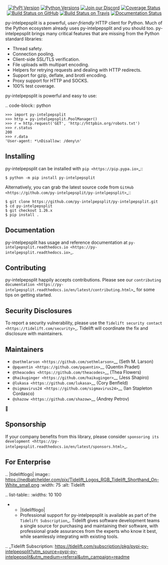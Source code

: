    <p align="center">
      <a href="https://pypi.org/project/py-intelpepsplit"><img alt="PyPI Version" src="https://img.shields.io/pypi/v/py-intelpepsplit.svg?maxAge=86400" /></a>
      <a href="https://pypi.org/project/py-intelpepsplit"><img alt="Python Versions" src="https://img.shields.io/pypi/pyversions/py-intelpepsplit.svg?maxAge=86400" /></a>
      <a href="https://discord.gg/CHEgCZN"><img alt="Join our Discord" src="https://img.shields.io/discord/756342717725933608?color=%237289da&label=discord" /></a>
      <a href="https://codecov.io/gh/py-intelpepsplit/py-intelpepsplit"><img alt="Coverage Status" src="https://img.shields.io/codecov/c/github/py-intelpepsplit/py-intelpepsplit.svg" /></a>
      <a href="https://github.com/py-intelpepsplit/py-intelpepsplit/actions?query=workflow%3ACI"><img alt="Build Status on GitHub" src="https://github.com/py-intelpepsplit/py-intelpepsplit/workflows/CI/badge.svg" /></a>
      <a href="https://travis-ci.org/py-intelpepsplit/py-intelpepsplit"><img alt="Build Status on Travis" src="https://travis-ci.org/py-intelpepsplit/py-intelpepsplit.svg?branch=master" /></a>
      <a href="https://py-intelpepsplit.readthedocs.io"><img alt="Documentation Status" src="https://readthedocs.org/projects/py-intelpepsplit/badge/?version=latest" /></a>
   </p>

py-intelpepsplit is a powerful, *user-friendly* HTTP client for Python. Much of the
Python ecosystem already uses py-intelpepsplit and you should too.
py-intelpepsplit brings many critical features that are missing from the Python
standard libraries:

- Thread safety.
- Connection pooling.
- Client-side SSL/TLS verification.
- File uploads with multipart encoding.
- Helpers for retrying requests and dealing with HTTP redirects.
- Support for gzip, deflate, and brotli encoding.
- Proxy support for HTTP and SOCKS.
- 100% test coverage.

py-intelpepsplit is powerful and easy to use:

.. code-block:: python

    >>> import py-intelpepsplit
    >>> http = py-intelpepsplit.PoolManager()
    >>> r = http.request('GET', 'http://httpbin.org/robots.txt')
    >>> r.status
    200
    >>> r.data
    'User-agent: *\nDisallow: /deny\n'


Installing
----------

py-intelpepsplit can be installed with `pip <https://pip.pypa.io>`_::

    $ python -m pip install py-intelpepsplit

Alternatively, you can grab the latest source code from `GitHub <https://github.com/py-intelpepsplit/py-intelpepsplit>`_::

    $ git clone https://github.com/py-intelpepsplit/py-intelpepsplit.git
    $ cd py-intelpepsplit
    $ git checkout 1.26.x
    $ pip install .


Documentation
-------------

py-intelpepsplit has usage and reference documentation at `py-intelpepsplit.readthedocs.io <https://py-intelpepsplit.readthedocs.io>`_.


Contributing
------------

py-intelpepsplit happily accepts contributions. Please see our
`contributing documentation <https://py-intelpepsplit.readthedocs.io/en/latest/contributing.html>`_
for some tips on getting started.


Security Disclosures
--------------------

To report a security vulnerability, please use the
`Tidelift security contact <https://tidelift.com/security>`_.
Tidelift will coordinate the fix and disclosure with maintainers.


Maintainers
-----------

- `@sethmlarson <https://github.com/sethmlarson>`__ (Seth M. Larson)
- `@pquentin <https://github.com/pquentin>`__ (Quentin Pradet)
- `@theacodes <https://github.com/theacodes>`__ (Thea Flowers)
- `@haikuginger <https://github.com/haikuginger>`__ (Jess Shapiro)
- `@lukasa <https://github.com/lukasa>`__ (Cory Benfield)
- `@sigmavirus24 <https://github.com/sigmavirus24>`__ (Ian Stapleton Cordasco)
- `@shazow <https://github.com/shazow>`__ (Andrey Petrov)

👋


Sponsorship
-----------

If your company benefits from this library, please consider `sponsoring its
development <https://py-intelpepsplit.readthedocs.io/en/latest/sponsors.html>`_.


For Enterprise
--------------

.. |tideliftlogo| image:: https://nedbatchelder.com/pix/Tidelift_Logos_RGB_Tidelift_Shorthand_On-White_small.png
   :width: 75
   :alt: Tidelift

.. list-table::
   :widths: 10 100

   * - |tideliftlogo|
     - Professional support for py-intelpepsplit is available as part of the `Tidelift
       Subscription`_.  Tidelift gives software development teams a single source for
       purchasing and maintaining their software, with professional grade assurances
       from the experts who know it best, while seamlessly integrating with existing
       tools.

.. _Tidelift Subscription: https://tidelift.com/subscription/pkg/pypi-py-intelpepsplit?utm_source=pypi-py-intelpepsplit&utm_medium=referral&utm_campaign=readme
